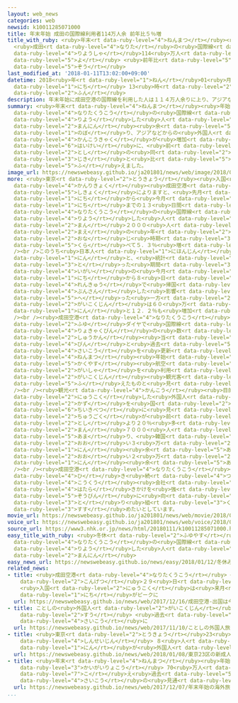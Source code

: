```yaml
---
layout: web_news
categories: web
newsid: k10011285071000
title: 年末年始 成田の国際線利用者114万人余 前年比５％増
title_with_ruby: <ruby>年末<rt data-ruby-level="4">ねんまつ</rt></ruby><ruby>年始<rt data-ruby-level="3">ねんし</rt></ruby>
  <ruby>成田<rt data-ruby-level="4">なりた</rt></ruby>の<ruby>国際線<rt data-ruby-level="5">こくさいせん</rt></ruby><ruby>利用者<rt
  data-ruby-level="4">りようしゃ</rt></ruby>114<ruby>万人<rt data-ruby-level="2">まんにん</rt></ruby><ruby>余<rt
  data-ruby-level="5">よ</rt></ruby> <ruby>前年比<rt data-ruby-level="5">ぜんねんひ</rt></ruby>５％<ruby>増<rt
  data-ruby-level="5">ぞう</rt></ruby>
last_modified_at: '2018-01-11T13:02:00+09:00'
datetime: 2018<ruby>年<rt data-ruby-level="1">ねん</rt></ruby>01<ruby>月<rt data-ruby-level="1">がつ</rt></ruby>11<ruby>日<rt
  data-ruby-level="1">にち</rt></ruby> 13<ruby>時<rt data-ruby-level="2">じ</rt></ruby>02<ruby>分<rt
  data-ruby-level="2">ふん</rt></ruby>
description: 年末年始に成田空港の国際線を利用した人は１１４万人余りに上り、アジアなどからの外国人観光客が増加したことなどを背景に、前の年の同じ時期と比べて５．３％増えました。
summary: <ruby>年末<rt data-ruby-level="4">ねんまつ</rt></ruby><ruby>年始<rt data-ruby-level="3">ねんし</rt></ruby>に<ruby>成田空港<rt
  data-ruby-level="4">なりたくうこう</rt></ruby>の<ruby>国際線<rt data-ruby-level="5">こくさいせん</rt></ruby>を<ruby>利用<rt
  data-ruby-level="4">りよう</rt></ruby>した<ruby>人<rt data-ruby-level="1">ひと</rt></ruby>は１１４<ruby>万人<rt
  data-ruby-level="2">まんにん</rt></ruby><ruby>余<rt data-ruby-level="5">あま</rt></ruby>りに<ruby>上<rt
  data-ruby-level="1">のぼ</rt></ruby>り、アジアなどからの<ruby>外国人<rt data-ruby-level="2">がいこくじん</rt></ruby><ruby>観光客<rt
  data-ruby-level="4">かんこうきゃく</rt></ruby>が<ruby>増加<rt data-ruby-level="5">ぞうか</rt></ruby>したことなどを<ruby>背景<rt
  data-ruby-level="6">はいけい</rt></ruby>に、<ruby>前<rt data-ruby-level="2">まえ</rt></ruby>の<ruby>年<rt
  data-ruby-level="2">とし</rt></ruby>の<ruby>同<rt data-ruby-level="2">おな</rt></ruby>じ<ruby>時期<rt
  data-ruby-level="3">じき</rt></ruby>と<ruby>比<rt data-ruby-level="5">くら</rt></ruby>べて５．３％<ruby>増<rt
  data-ruby-level="5">ふ</rt></ruby>えました。
image_url: https://newswebeasy.github.io/ja201801/news/web/image/2018/01/11/K10011285071_1801111321_1801111324_01_02.jpg
more: <ruby>東京<rt data-ruby-level="2">とうきょう</rt></ruby><ruby>入国<rt data-ruby-level="2">にゅうこく</rt></ruby><ruby>管理局<rt
  data-ruby-level="4">かんりきょく</rt></ruby><ruby>成田空港<rt data-ruby-level="4">なりたくうこう</rt></ruby><ruby>支局<rt
  data-ruby-level="5">しきょく</rt></ruby>によりますと、<ruby>先月<rt data-ruby-level="1">せんげつ</rt></ruby>２２<ruby>日<rt
  data-ruby-level="1">にち</rt></ruby>から<ruby>今月<rt data-ruby-level="2">こんげつ</rt></ruby>３<ruby>日<rt
  data-ruby-level="1">にち</rt></ruby>までの１３<ruby>日間<rt data-ruby-level="2">にちかん</rt></ruby>に<ruby>成田空港<rt
  data-ruby-level="4">なりたくうこう</rt></ruby>の<ruby>国際線<rt data-ruby-level="5">こくさいせん</rt></ruby>を<ruby>利用<rt
  data-ruby-level="4">りよう</rt></ruby>した<ruby>人<rt data-ruby-level="1">ひと</rt></ruby>は１１４<ruby>万<rt
  data-ruby-level="2">まん</rt></ruby>２０００<ruby>人<rt data-ruby-level="1">にん</rt></ruby>で、<ruby>前<rt
  data-ruby-level="2">まえ</rt></ruby>の<ruby>年<rt data-ruby-level="2">とし</rt></ruby>の<ruby>同<rt
  data-ruby-level="2">おな</rt></ruby>じ<ruby>時期<rt data-ruby-level="3">じき</rt></ruby>と<ruby>比<rt
  data-ruby-level="5">くら</rt></ruby>べて５．３％<ruby>増<rt data-ruby-level="5">ふ</rt></ruby>えました。<br
  /><br />このうち<ruby>日本人<rt data-ruby-level="1">にほんじん</rt></ruby>は５３<ruby>万<rt data-ruby-level="2">まん</rt></ruby>３０００<ruby>人<rt
  data-ruby-level="1">にん</rt></ruby>と、<ruby>統計<rt data-ruby-level="5">とうけい</rt></ruby>を<ruby>取<rt
  data-ruby-level="3">と</rt></ruby>った<ruby>期間<rt data-ruby-level="3">きかん</rt></ruby><ruby>以外<rt
  data-ruby-level="4">いがい</rt></ruby>の<ruby>今月<rt data-ruby-level="2">こんげつ</rt></ruby>６<ruby>日<rt
  data-ruby-level="1">にち</rt></ruby>から８<ruby>日<rt data-ruby-level="1">にち</rt></ruby>も３<ruby>連休<rt
  data-ruby-level="4">れんきゅう</rt></ruby>で<ruby>帰国<rt data-ruby-level="2">きこく</rt></ruby>のピークが<ruby>分散<rt
  data-ruby-level="4">ぶんさん</rt></ruby>した<ruby>影響<rt data-ruby-level="7">えいきょう</rt></ruby>などから１．７％<ruby>減<rt
  data-ruby-level="5">へ</rt></ruby>った<ruby>一方<rt data-ruby-level="2">いっぽう</rt></ruby>、<ruby>外国人<rt
  data-ruby-level="2">がいこくじん</rt></ruby>は６０<ruby>万<rt data-ruby-level="2">まん</rt></ruby>９０００<ruby>人<rt
  data-ruby-level="1">にん</rt></ruby>と１２．２％も<ruby>増加<rt data-ruby-level="5">ぞうか</rt></ruby>しました。<br
  /><br /><ruby>成田空港<rt data-ruby-level="4">なりたくうこう</rt></ruby>では、ことし３<ruby>月<rt data-ruby-level="1">がつ</rt></ruby>までの<ruby>冬<rt
  data-ruby-level="2">ふゆ</rt></ruby>ダイヤで<ruby>国際線<rt data-ruby-level="5">こくさいせん</rt></ruby>の<ruby>旅客便<rt
  data-ruby-level="4">りょきゃくびん</rt></ruby>の<ruby>数<rt data-ruby-level="2">かず</rt></ruby>が１<ruby>週間<rt
  data-ruby-level="2">しゅうかん</rt></ruby><ruby>当<rt data-ruby-level="2">あ</rt></ruby>たり３２４４<ruby>便<rt
  data-ruby-level="4">びん</rt></ruby>と<ruby>過去<rt data-ruby-level="5">かこ</rt></ruby><ruby>最高<rt
  data-ruby-level="4">さいこう</rt></ruby>を<ruby>更新<rt data-ruby-level="7">こうしん</rt></ruby>し、<ruby>年末<rt
  data-ruby-level="4">ねんまつ</rt></ruby><ruby>年始<rt data-ruby-level="3">ねんし</rt></ruby>についてもＬＣＣ＝<ruby>格安<rt
  data-ruby-level="5">かくやす</rt></ruby><ruby>航空<rt data-ruby-level="4">こうくう</rt></ruby><ruby>会社<rt
  data-ruby-level="2">がいしゃ</rt></ruby>を<ruby>利用<rt data-ruby-level="4">りよう</rt></ruby>するアジアからの<ruby>外国人<rt
  data-ruby-level="2">がいこくじん</rt></ruby><ruby>観光客<rt data-ruby-level="4">かんこうきゃく</rt></ruby>が<ruby>増<rt
  data-ruby-level="5">ふ</rt></ruby>えたものと<ruby>見<rt data-ruby-level="1">み</rt></ruby>られています。<br
  /><br /><ruby>観光<rt data-ruby-level="4">かんこう</rt></ruby><ruby>目的<rt data-ruby-level="4">もくてき</rt></ruby>などで<ruby>入国<rt
  data-ruby-level="2">にゅうこく</rt></ruby>した<ruby>外国人<rt data-ruby-level="2">がいこくじん</rt></ruby>の<ruby>数<rt
  data-ruby-level="2">かず</rt></ruby>を<ruby>国<rt data-ruby-level="2">くに</rt></ruby>や<ruby>地域別<rt
  data-ruby-level="6">ちいきべつ</rt></ruby>に<ruby>見<rt data-ruby-level="1">み</rt></ruby>ますと、<ruby>中国<rt
  data-ruby-level="2">ちゅうごく</rt></ruby>が<ruby>前<rt data-ruby-level="2">まえ</rt></ruby>の<ruby>年<rt
  data-ruby-level="2">とし</rt></ruby>より２０％<ruby>多<rt data-ruby-level="2">おお</rt></ruby>い３<ruby>万<rt
  data-ruby-level="2">まん</rt></ruby>７０００<ruby>人<rt data-ruby-level="1">にん</rt></ruby><ruby>余<rt
  data-ruby-level="5">あま</rt></ruby>り、<ruby>韓国<rt data-ruby-level="7">かんこく</rt></ruby>が４０％<ruby>多<rt
  data-ruby-level="2">おお</rt></ruby>い３<ruby>万<rt data-ruby-level="2">まん</rt></ruby>４０００<ruby>人<rt
  data-ruby-level="1">にん</rt></ruby><ruby>余<rt data-ruby-level="5">あま</rt></ruby>り、それにアメリカが１５％<ruby>多<rt
  data-ruby-level="2">おお</rt></ruby>い２<ruby>万<rt data-ruby-level="2">まん</rt></ruby>８０００<ruby>人<rt
  data-ruby-level="1">にん</rt></ruby><ruby>余<rt data-ruby-level="5">あま</rt></ruby>りでした。<br
  /><br /><ruby>成田空港<rt data-ruby-level="4">なりたくうこう</rt></ruby><ruby>会社<rt data-ruby-level="2">かいしゃ</rt></ruby>では、<ruby>引<rt
  data-ruby-level="4">ひ</rt></ruby>き<ruby>続<rt data-ruby-level="4">つづ</rt></ruby>き<ruby>航空<rt
  data-ruby-level="4">こうくう</rt></ruby><ruby>会社<rt data-ruby-level="2">がいしゃ</rt></ruby>への<ruby>働<rt
  data-ruby-level="4">はたら</rt></ruby>きかけを<ruby>強<rt data-ruby-level="2">つよ</rt></ruby>め、<ruby>増便<rt
  data-ruby-level="5">ぞうびん</rt></ruby>に<ruby>向<rt data-ruby-level="3">む</rt></ruby>けた<ruby>取<rt
  data-ruby-level="3">と</rt></ruby>り<ruby>組<rt data-ruby-level="3">く</rt></ruby>みを<ruby>進<rt
  data-ruby-level="3">すす</rt></ruby>めたいとしています。
movie_url: https://newswebeasy.github.io/ja201801/news/web/movie/2018/01/11/k10011285071_201801111513_201801111517.mp4
voice_url: https://newswebeasy.github.io/ja201801/news/web/voice/2018/01/11/k10011285071_201801111513_201801111517.mp3
source_url: https://www3.nhk.or.jp/news/html/20180111/k10011285071000.html
easy_title_with_ruby: <ruby>冬休<rt data-ruby-level="2">ふゆやす</rt></ruby>みに<ruby>成田空港<rt
  data-ruby-level="4">なりたくうこう</rt></ruby>の<ruby>国際線<rt data-ruby-level="5">こくさいせん</rt></ruby>を<ruby>利用<rt
  data-ruby-level="4">りよう</rt></ruby>した<ruby>人<rt data-ruby-level="1">ひと</rt></ruby>は１１４<ruby>万人<rt
  data-ruby-level="2">まんにん</rt></ruby>
easy_news_url: https://newswebeasy.github.io/news/easy/2018/01/12/冬休みに成田空港の国際線を利用した人は114万人
related_news:
- title: <ruby>成田空港<rt data-ruby-level="4">なりたくうこう</rt></ruby> <ruby>出国<rt data-ruby-level="2">しゅっこく</rt></ruby>は<ruby>今月<rt
    data-ruby-level="2">こんげつ</rt></ruby>２９<ruby>日<rt data-ruby-level="1">にち</rt></ruby>
    <ruby>入国<rt data-ruby-level="2">にゅうこく</rt></ruby>は<ruby>来月<rt data-ruby-level="2">らいげつ</rt></ruby>３<ruby>日<rt
    data-ruby-level="1">にち</rt></ruby>がピークに
  url: https://newswebeasy.github.io/news/web/2017/12/16/成田空港-出国は今月29日-入国は来月3日がピークに
- title: ことしの<ruby>外国人<rt data-ruby-level="2">がいこくじん</rt></ruby><ruby>旅行者<rt data-ruby-level="3">りょこうしゃ</rt></ruby><ruby>数<rt
    data-ruby-level="2">すう</rt></ruby> <ruby>過去<rt data-ruby-level="5">かこ</rt></ruby><ruby>最高<rt
    data-ruby-level="4">さいこう</rt></ruby>に
  url: https://newswebeasy.github.io/news/web/2017/11/10/ことしの外国人旅行者数-過去最高に
- title: <ruby>東京<rt data-ruby-level="2">とうきょう</rt></ruby>23<ruby>区<rt data-ruby-level="3">く</rt></ruby>の<ruby>新成人<rt
    data-ruby-level="4">しんせいじん</rt></ruby> ８<ruby>人<rt data-ruby-level="1">にん</rt></ruby>に１<ruby>人<rt
    data-ruby-level="1">にん</rt></ruby>が<ruby>外国人<rt data-ruby-level="2">がいこくじん</rt></ruby>
  url: https://newswebeasy.github.io/news/web/2018/01/08/東京23区の新成人-8人に1人が外国人
- title: <ruby>年末<rt data-ruby-level="4">ねんまつ</rt></ruby><ruby>年始<rt data-ruby-level="3">ねんし</rt></ruby>の<ruby>海外旅行<rt
    data-ruby-level="3">かいがいりょこう</rt></ruby> 70<ruby>万人<rt data-ruby-level="2">まんにん</rt></ruby><ruby>超<rt
    data-ruby-level="7">こ</rt></ruby>え<ruby>過去<rt data-ruby-level="5">かこ</rt></ruby><ruby>最高<rt
    data-ruby-level="4">さいこう</rt></ruby>の<ruby>見通<rt data-ruby-level="2">みとお</rt></ruby>し
  url: https://newswebeasy.github.io/news/web/2017/12/07/年末年始の海外旅行-70万人超え過去最高の見通し
...
```

